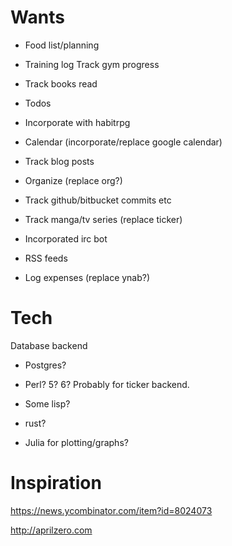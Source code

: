 Wants
=====

* Food list/planning
* Training log
    Track gym progress
* Track books read

* Todos
* Incorporate with habitrpg
* Calendar (incorporate/replace google calendar)
* Track blog posts
* Organize (replace org?)
* Track github/bitbucket commits etc
* Track manga/tv series (replace ticker)
* Incorporated irc bot

* RSS feeds
* Log expenses (replace ynab?)

Tech
====

Database backend
* Postgres?

* Perl? 5? 6? Probably for ticker backend.
* Some lisp?
* rust?
* Julia for plotting/graphs?

Inspiration
===========

<https://news.ycombinator.com/item?id=8024073>

<http://aprilzero.com>

